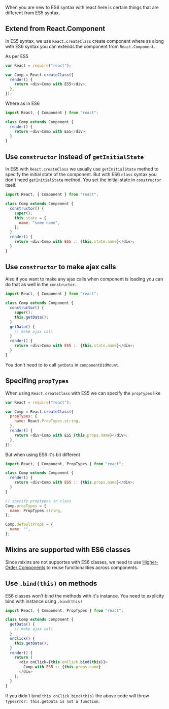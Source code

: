 <!--


---
 "ReactJS : writing in ES6"
excerpt: "When writing ReactJS components in ES6 here is the certain things that are different from ES5 syntax"
date: 2016-02-12 00:00:00 IST
updated: 2016-02-12 00:03:00 IST
categories: javascript
tags: reactjs
---

-->
<!DOCTYPE html>
<html>

<head>
  <title>basic-git-workflow</title>
  <meta charset="utf-8">
  <meta name="viewport" content="width=device-width, initial-scale=1.0">

  <link rel="stylesheet" href="./css/bootstrap.css">
  <link rel="stylesheet" href="./css/bootstrap.grid.css">
  <link rel="stylesheet" href="./css/bootstrap.min.css">
  <link rel="stylesheet" href="./css/bootstrap-reboot.min.css">
  <link rel="stylesheet" href="./css/bootstrap.css.map">
  <link rel="stylesheet" href="./css/blog-home.css">
  <link rel="stylesheet" href="./css/prism.css">
  <script async defer src="./css/prism.js"></script>
</head>

<body>

When you are new to ES6 syntax with react here is certain things that are different from ES5 syntax.

## Extend from React.Component

In ES5 syntax, we use `React.createClass` create component where as along with ES6 syntax you can extends the component from `React.Component`.

As per ES5

```js
var React = require("react");

var Comp = React.createClass({
  render() {
    return <div>Comp with ES5</div>;
  },
});
```

Where as in ES6

```js
import React, { Component } from "react";

class Comp extends Component {
  render() {
    return <div>Comp with ES5</div>;
  }
}
```

## Use `constructor` instead of `getInitialState`

In ES5 with `React.createClass` we usually use `getInitialState` method to specify the initial state of the component. But with ES6 `class` syntax you don't need `getInitialState` method. You set the initial state in `constructor` itself.

```js
import React, { Component } from "react";

class Comp extends Component {
  constructor() {
    super();
    this.state = {
      name: "some name",
    };
  }
  render() {
    return <div>Comp with ES5 :: {this.state.name}</div>;
  }
}
```

## Use `constructor` to make ajax calls

Also if you want to make any ajax calls when component is loading you can do that as well in the `constructor`.

```js
import React, { Component } from "react";

class Comp extends Component {
  constructor() {
    super();
    this.getData();
  }
  getData() {
    // make ajax call
  }
  render() {
    return <div>Comp with ES5 :: {this.state.name}</div>;
  }
}
```

You don't need to to call `getData` in `componentDidMount`.

## Specifing `propTypes`

When using `React.createClass` with ES5 we can specify the `propTypes` like

```js
var React = require("react");

var Comp = React.createClass({
  propTypes: {
    name: React.PropTypes.string,
  },
  render() {
    return <div>Comp with ES5 {this.props.name}</div>;
  },
});
```

But when using ES6 it's bit different

```js
import React, { Component, PropTypes } from "react";

class Comp extends Component {
  render() {
    return <div>Comp with ES5 :: {this.props.name}</div>;
  }
}

// specify proptypes in class
Comp.propTypes = {
  name: PropTypes.string,
};

Comp.defaultProps = {
  name: "",
};
```

## Mixins are supported with ES6 classes

Since mixins are not supportes with ES6 classes, we need to use [Higher-Order Components](https://gist.github.com/sebmarkbage/ef0bf1f338a7182b6775) to reuse functionalities across components.

## Use `.bind(this)` on methods

ES6 classes won't bind the methods with it's instance. You need to explicity bind with instance using `.bind(this)`

```js
import React, { Component, PropTypes } from "react";

class Comp extends Component {
  getData() {
    // make ajax call
  }
  onClick() {
    this.getData();
  }
  render() {
    return (
      <div onClick={this.onClick.bind(this)}>
        Comp with ES5 :: {this.props.name}
      </div>
    );
  }
}
```

If you didn't bind `this.onClick.bind(this)` the above code will throw `TypeError: this.getData is not a function`.
